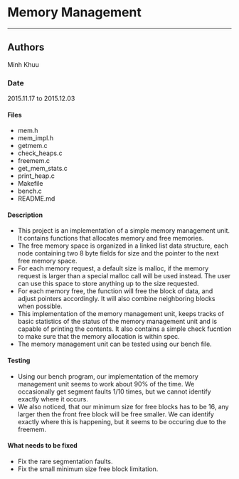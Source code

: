 # Memory Management
---

## Authors
Minh Khuu

### Date
2015.11.17 to 2015.12.03

#### Files

* mem.h
* mem_impl.h
* getmem.c
* check_heaps.c
* freemem.c
* get_mem_stats.c
* print_heap.c
* Makefile
* bench.c
* README.md

#### Description
* This project is an implementation of a simple memory management unit. It contains functions that allocates memory and free memories. 
* The free memory space is organized in a linked list data structure, each node containing two 8 byte fields for size and the pointer to the next free memory space.
* For each memory request, a default size is malloc, if the memory request is larger than a special malloc call will be used instead. The user can use this space to store anything up to the size requested.
* For each memory free, the function will free the block of data, and adjust pointers accordingly. It will also combine neighboring blocks when possible.
* This implementation of the memory management unit, keeps tracks of basic statistics of the status of the memory management unit and is capable of printing the contents. It also contains a simple check fucntion to make sure that the memory allocation is within spec.
* The memory management unit can be tested using our bench file.

#### Testing
* Using our bench program, our implementation of the memory management unit seems to work about 90% of the time. We occasionally get segment faults 1/10 times, but we cannot identify exactly where it occurs. 
* We also noticed, that our minimum size for free blocks has to be 16, any larger then the front free block will be free smaller. We can identify exactly where this is happening, but it seems to be occuring due to the freemem.

#### What needs to be fixed
* Fix the rare segmentation faults.
* Fix the small minimum size free block limitation.
